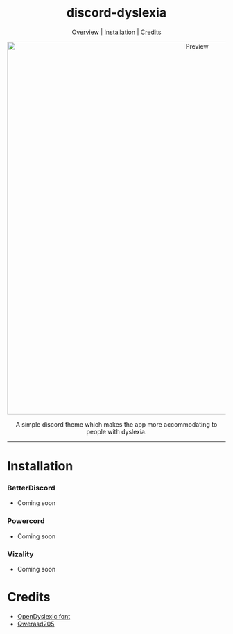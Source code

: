 <h1 align="center">discord-dyslexia</h1>
  
<p align="center">
  <a href="#discord-dyslexia">Overview</a> |
  <a href="#installation">Installation</a> |
  <a href="#credits">Credits</a>
</p>

<p align="center">
  <img alt="Preview" width="860" alt="preview" src="https://i.imgur.com/cCINa4T.png">
<p align="center">

<p align="center">A simple discord theme which makes the app more accommodating to people with dyslexia.</p>

---

# Installation

### BetterDiscord

- Coming soon

### Powercord

- Coming soon

### Vizality

- Coming soon

# Credits
- [OpenDyslexic font](https://opendyslexic.org/)
- [Qwerasd205](https://github.com/qwerasd205)
